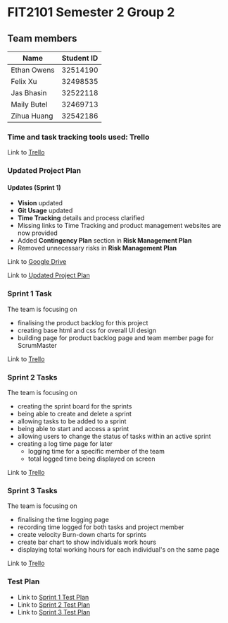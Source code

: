 # FIT2101 Semester 2 Group 2

## Team members
|Name | Student ID | 
|---|---|
|Ethan Owens |32514190|
|Felix Xu |32498535|
|Jas Bhasin |32522118|
|Maily Butel|32469713|
|Zihua Huang |32542186 |


### Time and task tracking tools used: Trello
Link to [Trello](https://trello.com/b/NVMFoAuc/assignment-1)

### Updated Project Plan 
#### Updates (Sprint 1)
- **Vision** updated
- **Git Usage** updated
- **Time Tracking** details and process clarified 
- Missing links to Time Tracking and product management websites are now provided
- Added **Contingency Plan** section in **Risk Management Plan**
- Removed unnecessary risks in **Risk Management Plan**

Link to [Google Drive](https://drive.google.com/drive/u/1/folders/0AMwyQkfk78-aUk9PVA)

Link to [Updated Project Plan](https://docs.google.com/document/d/1-9FoIGbGiKlv4KYhkLaFQiYXAxyz7Rk3EfsCEfZF7oQ/edit#heading=h.7txmafw6qjnw)

### Sprint 1 Task
The team is focusing on
- finalising the product backlog for this project
- creating base html and css for overall UI design
- building page for product backlog page and team member page for ScrumMaster

Link to [Trello](https://trello.com/b/NVMFoAuc/assignment-1)


### Sprint 2 Tasks
The team is focusing on 
- creating the sprint board for the sprints
- being able to create and delete a sprint  
- allowing tasks to be added to a sprint
- being able to start and access a sprint
- allowing users to change the status of tasks within an active sprint
- creating a log time page for later
    - logging time for a specific member of the team
    - total logged time being displayed on screen

Link to [Trello](https://trello.com/b/NVMFoAuc/assignment-1)

### Sprint 3 Tasks
The team is focusing on
- finalising the time logging page
- recording time logged for both tasks and project member
- create velocity Burn-down charts for sprints 
- create bar chart to show individuals work hours
- displaying total working hours for each individual's on the same page

Link to [Trello](https://trello.com/b/NVMFoAuc/assignment-1)
    

### Test Plan
- Link to [Sprint 1 Test Plan](https://docs.google.com/document/d/10NlgySfTZtD1rXSI2qNJbRQfrGwfpMnTDaPPL6zbtQY/edit)
- Link to [Sprint 2 Test Plan](https://docs.google.com/document/d/1DtsDWe1ZIs6fOau9nZWQHLnNCToQ--w2So38oTOB-0Q/edit)
- Link to [Sprint 3 Test Plan](https://docs.google.com/document/d/1apdFRa2Dt0SpIT60D8F67Gqo1xKx6i-gIdOGEP07cE0/edit)